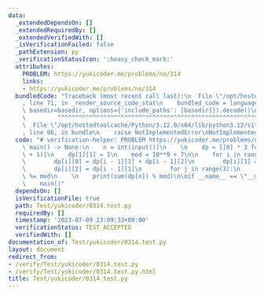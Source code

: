 ```yaml
---
data:
  _extendedDependsOn: []
  _extendedRequiredBy: []
  _extendedVerifiedWith: []
  _isVerificationFailed: false
  _pathExtension: py
  _verificationStatusIcon: ':heavy_check_mark:'
  attributes:
    PROBLEM: https://yukicoder.me/problems/no/314
    links:
    - https://yukicoder.me/problems/no/314
  bundledCode: "Traceback (most recent call last):\n  File \"/opt/hostedtoolcache/Python/3.12.0/x64/lib/python3.12/site-packages/onlinejudge_verify/documentation/build.py\"\
    , line 71, in _render_source_code_stat\n    bundled_code = language.bundle(stat.path,\
    \ basedir=basedir, options={'include_paths': [basedir]}).decode()\n          \
    \         ^^^^^^^^^^^^^^^^^^^^^^^^^^^^^^^^^^^^^^^^^^^^^^^^^^^^^^^^^^^^^^^^^^^^^^^^^^^^^^^^^\n\
    \  File \"/opt/hostedtoolcache/Python/3.12.0/x64/lib/python3.12/site-packages/onlinejudge_verify/languages/python.py\"\
    , line 96, in bundle\n    raise NotImplementedError\nNotImplementedError\n"
  code: "# verification-helper: PROBLEM https://yukicoder.me/problems/no/314\n\ndef\
    \ main() -> None:\n    n = int(input())\n    \n    dp = [[0] * 3 for _ in range(n\
    \ + 1)]\n    dp[1][1] = 1\n    mod = 10**9 + 7\n\n    for i in range(2, n + 1):\n\
    \        dp[i][0] = dp[i - 1][1] + dp[i - 1][2]\n        dp[i][1] = dp[i - 1][0]\n\
    \        dp[i][2] = dp[i - 1][1]\n        for j in range(3):\n            dp[i][j]\
    \ %= mod\n    \n    print(sum(dp[n]) % mod)\n\nif __name__ == \"__main__\":\n\
    \    main()"
  dependsOn: []
  isVerificationFile: true
  path: Test/yukicoder/0314.test.py
  requiredBy: []
  timestamp: '2023-07-09 23:09:33+09:00'
  verificationStatus: TEST_ACCEPTED
  verifiedWith: []
documentation_of: Test/yukicoder/0314.test.py
layout: document
redirect_from:
- /verify/Test/yukicoder/0314.test.py
- /verify/Test/yukicoder/0314.test.py.html
title: Test/yukicoder/0314.test.py
---
```

